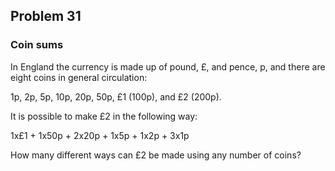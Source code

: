 ## Problem 31
### Coin sums

In England the currency is made up of pound, £, and pence, p, and there are eight coins in general circulation:

1p, 2p, 5p, 10p, 20p, 50p, £1 (100p), and £2 (200p).

It is possible to make £2 in the following way:

1x£1 + 1x50p + 2x20p + 1x5p + 1x2p + 3x1p

How many different ways can £2 be made using any number of coins?
